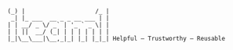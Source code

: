 ```
(_) |                    /_ |
 _| |_ ___  __ _ _ __ ___ | |
| | __/ _ \/ _` | '_ ` _ \| |
| | ||  __/ (_| | | | | | | |
|_|\__\___|\__,_|_| |_| |_|_| Helpful – Trustworthy – Reusable
```         
                                                        
